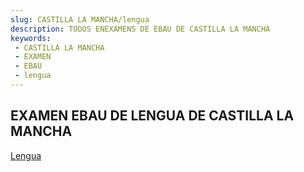 ```yaml
---
slug: CASTILLA LA MANCHA/lengua
description: TODOS ENEXAMENS DE EBAU DE CASTILLA LA MANCHA
keywords:
 - CASTILLA LA MANCHA
 - EXAMEN
 - EBAU
 - lengua
---
```

## EXAMEN EBAU DE LENGUA DE CASTILLA LA MANCHA
[Lengua](https://drive.google.com/drive/folders/1d_HZM0SYq3ZMu4JJPyaJGcsRqQMMgbPe?usp=sharing)
